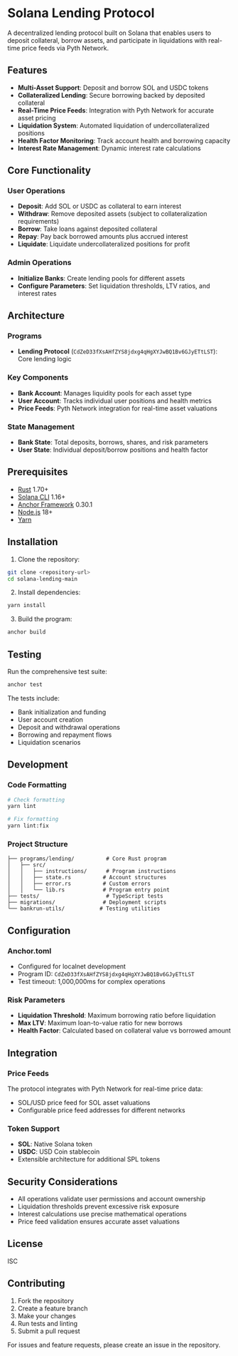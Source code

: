 # Solana Lending Protocol

A decentralized lending protocol built on Solana that enables users to deposit collateral, borrow assets, and participate in liquidations with real-time price feeds via Pyth Network.

## Features

- **Multi-Asset Support**: Deposit and borrow SOL and USDC tokens
- **Collateralized Lending**: Secure borrowing backed by deposited collateral
- **Real-Time Price Feeds**: Integration with Pyth Network for accurate asset pricing
- **Liquidation System**: Automated liquidation of undercollateralized positions
- **Health Factor Monitoring**: Track account health and borrowing capacity
- **Interest Rate Management**: Dynamic interest rate calculations

## Core Functionality

### User Operations
- **Deposit**: Add SOL or USDC as collateral to earn interest
- **Withdraw**: Remove deposited assets (subject to collateralization requirements)
- **Borrow**: Take loans against deposited collateral
- **Repay**: Pay back borrowed amounts plus accrued interest
- **Liquidate**: Liquidate undercollateralized positions for profit

### Admin Operations
- **Initialize Banks**: Create lending pools for different assets
- **Configure Parameters**: Set liquidation thresholds, LTV ratios, and interest rates

## Architecture

### Programs
- **Lending Protocol** (`CdZeD33fXsAHfZYS8jdxg4qHgXYJwBQ1Bv6GJyETtLST`): Core lending logic

### Key Components
- **Bank Account**: Manages liquidity pools for each asset type
- **User Account**: Tracks individual user positions and health metrics
- **Price Feeds**: Pyth Network integration for real-time asset valuations

### State Management
- **Bank State**: Total deposits, borrows, shares, and risk parameters
- **User State**: Individual deposit/borrow positions and health factor

## Prerequisites

- [Rust](https://rustup.rs/) 1.70+
- [Solana CLI](https://docs.solana.com/cli/install-solana-cli-tools) 1.16+
- [Anchor Framework](https://www.anchor-lang.com/docs/installation) 0.30.1
- [Node.js](https://nodejs.org/) 18+
- [Yarn](https://yarnpkg.com/)

## Installation

1. Clone the repository:
```bash
git clone <repository-url>
cd solana-lending-main
```

2. Install dependencies:
```bash
yarn install
```

3. Build the program:
```bash
anchor build
```

## Testing

Run the comprehensive test suite:

```bash
anchor test
```

The tests include:
- Bank initialization and funding
- User account creation
- Deposit and withdrawal operations
- Borrowing and repayment flows
- Liquidation scenarios

## Development

### Code Formatting
```bash
# Check formatting
yarn lint

# Fix formatting
yarn lint:fix
```

### Project Structure
```
├── programs/lending/          # Core Rust program
│   ├── src/
│   │   ├── instructions/      # Program instructions
│   │   ├── state.rs          # Account structures
│   │   ├── error.rs          # Custom errors
│   │   └── lib.rs            # Program entry point
├── tests/                     # TypeScript tests
├── migrations/               # Deployment scripts
└── bankrun-utils/           # Testing utilities
```

## Configuration

### Anchor.toml
- Configured for localnet development
- Program ID: `CdZeD33fXsAHfZYS8jdxg4qHgXYJwBQ1Bv6GJyETtLST`
- Test timeout: 1,000,000ms for complex operations

### Risk Parameters
- **Liquidation Threshold**: Maximum borrowing ratio before liquidation
- **Max LTV**: Maximum loan-to-value ratio for new borrows
- **Health Factor**: Calculated based on collateral value vs borrowed amount

## Integration

### Price Feeds
The protocol integrates with Pyth Network for real-time price data:
- SOL/USD price feed for SOL asset valuations
- Configurable price feed addresses for different networks

### Token Support
- **SOL**: Native Solana token
- **USDC**: USD Coin stablecoin
- Extensible architecture for additional SPL tokens

## Security Considerations

- All operations validate user permissions and account ownership
- Liquidation thresholds prevent excessive risk exposure
- Interest calculations use precise mathematical operations
- Price feed validation ensures accurate asset valuations

## License

ISC

## Contributing

1. Fork the repository
2. Create a feature branch
3. Make your changes
4. Run tests and linting
5. Submit a pull request

For issues and feature requests, please create an issue in the repository.

